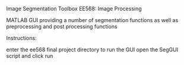 Image Segmentation Toolbox EE568: Image Processing

MATLAB GUI providing a number of segmentation functions
as well as preprocessing and post processing functions

Instructions:

enter the ee568 final project directory
to run the GUI open the SegGUI script and click run